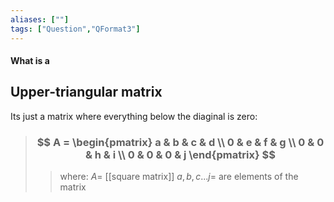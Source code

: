 ```yaml
---
aliases: [""]
tags: ["Question","QFormat3"]
---
```


#### What is a
## Upper-triangular matrix
Its just a matrix where everything below the diaginal is zero:

> ### $$ A = \begin{pmatrix} a & b & c & d \\ 0 & e & f & g \\ 0 & 0 & h & i \\ 0 & 0 & 0 & j \end{pmatrix} $$ 
>> where:
>> $A=$ [[square matrix]]
>> $a,b,c...j=$ are elements of the matrix